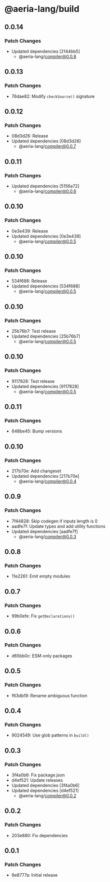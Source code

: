 # @aeria-lang/build

## 0.0.14

### Patch Changes

- Updated dependencies [2144bb5]
  - @aeria-lang/compiler@0.0.8

## 0.0.13

### Patch Changes

- 76dae82: Modify `checkSource()` signature

## 0.0.12

### Patch Changes

- 08d3d26: Release
- Updated dependencies [08d3d26]
  - @aeria-lang/compiler@0.0.7

## 0.0.11

### Patch Changes

- Updated dependencies [5156a72]
  - @aeria-lang/compiler@0.0.6

## 0.0.10

### Patch Changes

- 0e3e439: Release
- Updated dependencies [0e3e439]
  - @aeria-lang/compiler@0.0.5

## 0.0.10

### Patch Changes

- 534f688: Release
- Updated dependencies [534f688]
  - @aeria-lang/compiler@0.0.5

## 0.0.10

### Patch Changes

- 25b76b7: Test release
- Updated dependencies [25b76b7]
  - @aeria-lang/compiler@0.0.5

## 0.0.10

### Patch Changes

- 9117828: Test release
- Updated dependencies [9117828]
  - @aeria-lang/compiler@0.0.5

## 0.0.11

### Patch Changes

- 648be45: Bump versions

## 0.0.10

### Patch Changes

- 217b70e: Add changeset
- Updated dependencies [217b70e]
  - @aeria-lang/compiler@0.0.4

## 0.0.9

### Patch Changes

- 7f44828: Skip codegen if inputs length is 0
- aadfe7f: Update types and add utility functions
- Updated dependencies [aadfe7f]
  - @aeria-lang/compiler@0.0.3

## 0.0.8

### Patch Changes

- 11e2261: Emit empty modules

## 0.0.7

### Patch Changes

- 99b0efe: Fix `getDeclarations()`

## 0.0.6

### Patch Changes

- d65bb0c: ESM-only packages

## 0.0.5

### Patch Changes

- f63db19: Rename ambiguous function

## 0.0.4

### Patch Changes

- 9024549: Use glob patterns in `build()`

## 0.0.3

### Patch Changes

- 3f4a0b6: Fix package.json
- d4ef521: Update releases
- Updated dependencies [3f4a0b6]
- Updated dependencies [d4ef521]
  - @aeria-lang/compiler@0.0.2

## 0.0.2

### Patch Changes

- 203e880: Fix dependencies

## 0.0.1

### Patch Changes

- 8e8777a: Initial release
